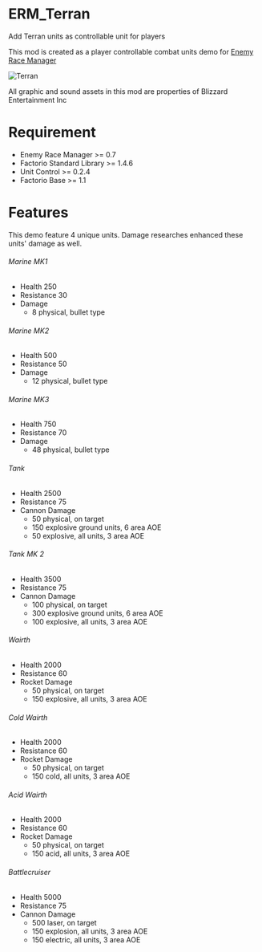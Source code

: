 # ERM_Terran
Add Terran units as controllable unit for players

This mod is created as a player controllable combat units demo for [Enemy Race Manager](https://github.com/heyqule/enemy_race_manager)

![Terran](https://mods-data.factorio.com/assets/15b0714cb3f3a01e371c9db36e12b3393f3429a2.png "Terran")

All graphic and sound assets in this mod are properties of Blizzard Entertainment Inc

# Requirement
* Enemy Race Manager >= 0.7
* Factorio Standard Library >= 1.4.6
* Unit Control >= 0.2.4
* Factorio Base >= 1.1

# Features
This demo feature 4 unique units.  Damage researches enhanced these units' damage as well.

###### Marine MK1
* Health 250
* Resistance 30
* Damage
    * 8 physical, bullet type

###### Marine MK2
* Health 500
* Resistance 50
* Damage
    * 12 physical, bullet type

###### Marine MK3
* Health 750
* Resistance 70
* Damage
    * 48 physical, bullet type

###### Tank
* Health 2500
* Resistance 75
* Cannon Damage
    * 50 physical, on target
    * 150 explosive ground units, 6 area AOE
    * 50 explosive, all units, 3 area AOE

###### Tank MK 2
* Health 3500
* Resistance 75
* Cannon Damage
    * 100 physical, on target
    * 300 explosive ground units, 6 area AOE
    * 100 explosive, all units, 3 area AOE


###### Wairth
* Health 2000
* Resistance 60
* Rocket Damage
    * 50 physical, on target
    * 150 explosive, all units, 3 area AOE

###### Cold Wairth
* Health 2000
* Resistance 60
* Rocket Damage
    * 50 physical, on target
    * 150 cold, all units, 3 area AOE

###### Acid Wairth
* Health 2000
* Resistance 60
* Rocket Damage
    * 50 physical, on target
    * 150 acid, all units, 3 area AOE

###### Battlecruiser
* Health 5000
* Resistance 75
* Cannon Damage
    * 500 laser, on target
    * 150 explosion, all units, 3 area AOE
    * 150 electric, all units, 3 area AOE